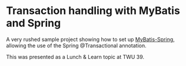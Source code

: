 Transaction handling with MyBatis and Spring
============================================

A very rushed sample project showing how to set up [MyBatis-Spring](http://mybatis.github.io/spring/), allowing the use of the Spring @Transactional annotation.

This was presented as a Lunch & Learn topic at TWU 39.
